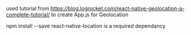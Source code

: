 used tutorial from https://blog.logrocket.com/react-native-geolocation-a-complete-tutorial/ to create App.js for Geolocation

npm install --save react-native-location is a required dependancy

